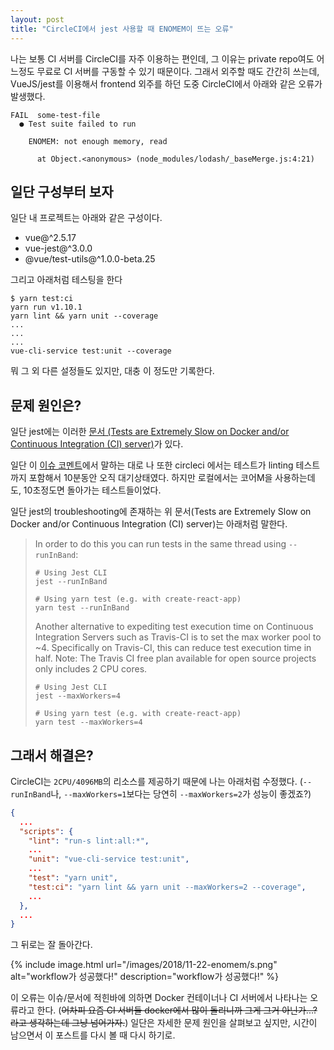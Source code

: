 ```yaml
---
layout: post
title: "CircleCI에서 jest 사용할 때 ENOMEM이 뜨는 오류"
---
```


나는 보통 CI 서버를 CircleCI를 자주 이용하는 편인데, 그 이유는 private repo여도 어느정도 무료로 CI 서버를 구동할 수 있기 때문이다. 그래서 외주할 때도 간간히 쓰는데, VueJS/jest를 이용해서 frontend 외주를 하던 도중 CircleCI에서 아래와 같은 오류가 발생했다.

```
FAIL  some-test-file
  ● Test suite failed to run

    ENOMEM: not enough memory, read

      at Object.<anonymous> (node_modules/lodash/_baseMerge.js:4:21)
```

## 일단 구성부터 보자

일단 내 프로젝트는 아래와 같은 구성이다.

* vue@^2.5.17
* vue-jest@^3.0.0
* @vue/test-utils@^1.0.0-beta.25

그리고 아래처럼 테스팅을 한다

```shell
$ yarn test:ci
yarn run v1.10.1
yarn lint && yarn unit --coverage
...
...
...
vue-cli-service test:unit --coverage
```

뭐 그 외 다른 설정들도 있지만, 대충 이 정도만 기록한다.

## 문제 원인은?

일단 jest에는 이러한 [문서 (Tests are Extremely Slow on Docker and/or Continuous Integration (CI) server)](https://jestjs.io/docs/en/troubleshooting.html#tests-are-extremely-slow-on-docker-and-or-continuous-integration-ci-server)가 있다.

일단 이 [이슈 코멘트](https://github.com/facebook/jest/issues/1524#issuecomment-262366820)에서 말하는 대로 나 또한 circleci 에서는 테스트가 linting 테스트까지 포함해서 10분동안 오직 대기상태였다. 하지만 로컬에서는 코어M을 사용하는데도, 10초정도면 돌아가는 테스트들이었다.

일단 jest의 troubleshooting에 존재하는 위 문서(Tests are Extremely Slow on Docker and/or Continuous Integration (CI) server)는 아래처럼 말한다.

> In order to do this you can run tests in the same thread using `--runInBand`:
>
> ```shell
> # Using Jest CLI
> jest --runInBand
>
> # Using yarn test (e.g. with create-react-app)
> yarn test --runInBand
> ```
>
> Another alternative to expediting test execution time on Continuous Integration Servers such as Travis-CI is to set the max worker pool to ~4. Specifically on Travis-CI, this can reduce test execution time in half. Note: The Travis CI free plan available for open source projects only includes 2 CPU cores.
>
> ```shell
> # Using Jest CLI
> jest --maxWorkers=4
>
> # Using yarn test (e.g. with create-react-app)
> yarn test --maxWorkers=4
> ```

## 그래서 해결은?

CircleCI는 `2CPU/4096MB`의 리소스를 제공하기 때문에 나는 아래처럼 수정했다. (`--runInBand`나, `--maxWorkers=1`보다는 당연히 `--maxWorkers=2`가 성능이 좋겠죠?)

```json
{
  ...
  "scripts": {
    "lint": "run-s lint:all:*",
    ...
    "unit": "vue-cli-service test:unit",
    ...
    "test": "yarn unit",
    "test:ci": "yarn lint && yarn unit --maxWorkers=2 --coverage",
    ...
  },
  ...
}
```

그 뒤로는 잘 돌아간다.

{% include image.html url="/images/2018/11-22-enomem/s.png" alt="workflow가 성공했다!" description="workflow가 성공했다!" %}

이 오류는 이슈/문서에 적힌바에 의하면 Docker 컨테이너나 CI 서버에서 나타나는 오류라고 한다. (~~어차피 요즘 CI 서버들 docker에서 많이 돌리니까 그게 그거 아닌가...? 라고 생각하는데 그냥 넘어가자.~~) 일단은 자세한 문제 원인을 살펴보고 싶지만, 시간이 남으면서 이 포스트를 다시 볼 때 다시 하기로.

